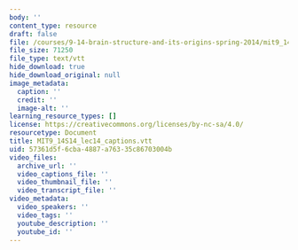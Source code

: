 ```yaml
---
body: ''
content_type: resource
draft: false
file: /courses/9-14-brain-structure-and-its-origins-spring-2014/mit9_14s14_lec14_captions.vtt
file_size: 71250
file_type: text/vtt
hide_download: true
hide_download_original: null
image_metadata:
  caption: ''
  credit: ''
  image-alt: ''
learning_resource_types: []
license: https://creativecommons.org/licenses/by-nc-sa/4.0/
resourcetype: Document
title: MIT9_14S14_lec14_captions.vtt
uid: 57361d5f-6cba-4887-a763-35c86703004b
video_files:
  archive_url: ''
  video_captions_file: ''
  video_thumbnail_file: ''
  video_transcript_file: ''
video_metadata:
  video_speakers: ''
  video_tags: ''
  youtube_description: ''
  youtube_id: ''
---
```

